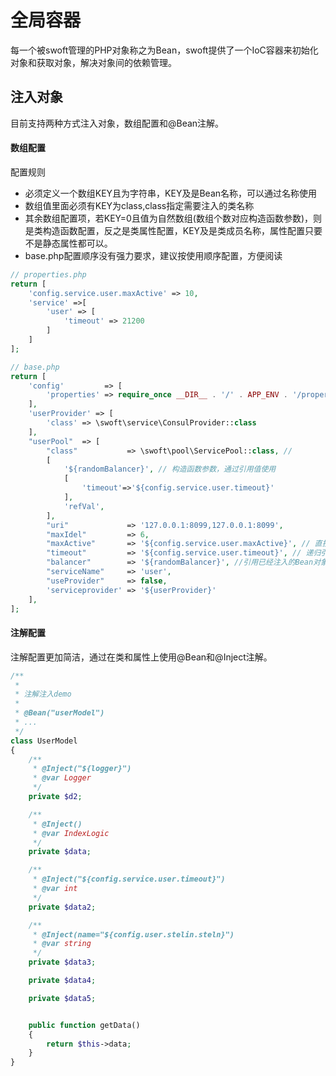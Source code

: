 # 全局容器

每一个被swoft管理的PHP对象称之为Bean，swoft提供了一个IoC容器来初始化对象和获取对象，解决对象间的依赖管理。

## 注入对象

目前支持两种方式注入对象，数组配置和@Bean注解。

#### 数组配置

配置规则

* 必须定义一个数组KEY且为字符串，KEY及是Bean名称，可以通过名称使用
* 数组值里面必须有KEY为class,class指定需要注入的类名称
* 其余数组配置项，若KEY=0且值为自然数组\(数组个数对应构造函数参数\)，则是类构造函数配置，反之是类属性配置，KEY及是类成员名称，属性配置只要不是静态属性都可以。
* base.php配置顺序没有强力要求，建议按使用顺序配置，方便阅读

```php
// properties.php
return [
    'config.service.user.maxActive' => 10,
    'service' =>[
        'user' => [
            'timeout' => 21200
        ]
    ]
];

// base.php
return [
    'config'         => [
        'properties' => require_once __DIR__ . '/' . APP_ENV . '/properties.php',
    ],
    'userProvider' => [
        'class' => \swoft\service\ConsulProvider::class
    ],
    "userPool"  => [
        "class"           => \swoft\pool\ServicePool::class, // 
        [
            '${randomBalancer}', // 构造函数参数，通过引用值使用
            [
                'timeout'=>'${config.service.user.timeout}'
            ],
            'refVal',
        ],
        "uri"             => '127.0.0.1:8099,127.0.0.1:8099', 
        "maxIdel"         => 6,
        "maxActive"       => '${config.service.user.maxActive}', // 直接引用方式使用
        "timeout"         => '${config.service.user.timeout}', // 递归引用使用
        "balancer"        => '${randomBalancer}', //引用已经注入的Bean对象 
        "serviceName"     => 'user',
        "useProvider"     => false,
        'serviceprovider' => '${userProvider}'
    ],
];
```

#### 注解配置

注解配置更加简洁，通过在类和属性上使用@Bean和@Inject注解。

```php
/**
 *
 * 注解注入demo
 *
 * @Bean("userModel")
 * ...
 */
class UserModel
{
    /**
     * @Inject("${logger}")
     * @var Logger
     */
    private $d2;

    /**
     * @Inject()
     * @var IndexLogic
     */
    private $data;

    /**
     * @Inject("${config.service.user.timeout}")
     * @var int
     */
    private $data2;

    /**
     * @Inject(name="${config.user.stelin.steln}")
     * @var string
     */
    private $data3;

    private $data4;

    private $data5;


    public function getData()
    {
        return $this->data;
    }
}
```



